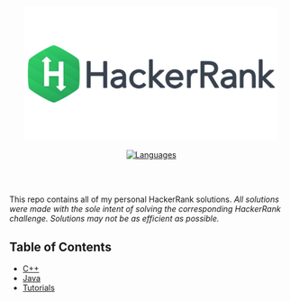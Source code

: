 <div align="center">
<img src="https://github.com/Vranjan7077/Code/blob/master/Hackerrank/logo.png" width="450" height="auto"/>

[![Languages](https://img.shields.io/badge/Languages-C%2B%2B%2C%20CSS%2C%20HTML%2C%20Java%2C%20JavaScript%2C%20Python-red.svg?style=flat-square)](https://github.com/Vranjan7077/HackerRank#table-of-contents)

</div>
</br>
</br>

This repo contains all of my personal HackerRank solutions.
*All solutions were made with the sole intent of solving the corresponding HackerRank challenge.  Solutions may not be as efficient as possible.*  

## Table of Contents <!-- omit in toc -->

- [C++](#c)
- [Java](#java)
- [Tutorials](#tutorials)